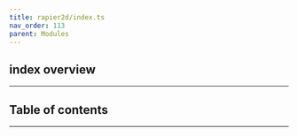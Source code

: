 ```yaml
---
title: rapier2d/index.ts
nav_order: 113
parent: Modules
---
```


## index overview

---

<h2 class="text-delta">Table of contents</h2>

---
